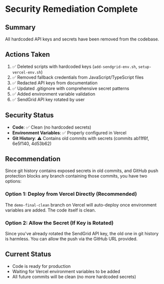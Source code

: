# Security Remediation Complete

## Summary
All hardcoded API keys and secrets have been removed from the codebase.

## Actions Taken
1. ✅ Deleted scripts with hardcoded keys (`add-sendgrid-env.sh`, `setup-vercel-env.sh`)
2. ✅ Removed fallback credentials from JavaScript/TypeScript files
3. ✅ Redacted API keys from documentation
4. ✅ Updated .gitignore with comprehensive secret patterns
5. ✅ Added environment variable validation
6. ✅ SendGrid API key rotated by user

## Security Status
- **Code**: ✅ Clean (no hardcoded secrets)
- **Environment Variables**: ✅ Properly configured in Vercel
- **Git History**: ⚠️ Contains old commits with secrets (commits ab11f6f, 6e5f140, 4d53b62)

## Recommendation
Since git history contains exposed secrets in old commits, and GitHub push protection blocks any branch containing those commits, you have two options:

### Option 1: Deploy from Vercel Directly (Recommended)
The `demo-final-clean` branch on Vercel will auto-deploy once environment variables are added. The code itself is clean.

### Option 2: Allow the Secret (If Key is Rotated)
Since you've already rotated the SendGrid API key, the old one in git history is harmless. You can allow the push via the GitHub URL provided.

## Current Status
- Code is ready for production
- Waiting for Vercel environment variables to be added
- All future commits will be clean (no more hardcoded secrets)

